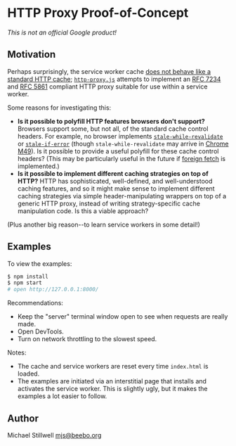 # HTTP Proxy Proof-of-Concept

*This is not an official Google product!*

## Motivation

Perhaps surprisingly, the service worker cache [does not behave like a standard
HTTP cache](http://stackoverflow.com/a/35152817/11543);
[`http-proxy.js`](/docs/http-proxy.html) attempts to implement an [RFC
7234](https://tools.ietf.org/html/rfc7234) and [RFC
5861](https://tools.ietf.org/html/rfc5861) compliant HTTP proxy suitable for use
within a service worker.

Some reasons for investigating this:

* **Is it possible to polyfill HTTP features browsers don't support?** Browsers support some, but not all, of the standard cache control headers. For example, no browser implements [`stale-while-revalidate`](https://tools.ietf.org/html/rfc5861#section-3) or [`stale-if-error`](https://tools.ietf.org/html/rfc5861#section-4) (though `stale-while-revalidate` may arrive in [Chrome M49](https://www.chromestatus.com/feature/5050913014153216)). Is it possible to provide a useful polyfill for these cache control headers? (This may be particularly useful in the future if [foreign fetch](https://www.chromestatus.com/feature/5684130679357440) is implemented.)
* **Is it possible to implement different caching strategies on top of HTTP?** HTTP has sophisticated, well-defined, and well-understood caching features, and so it might make sense to implement different caching strategies via simple header-manipulating wrappers on top of a generic HTTP proxy, instead of writing strategy-specific cache manipulation code. Is this a viable approach?

(Plus another big reason--to learn service workers in some detail!)

## Examples

To view the examples:

````sh
$ npm install
$ npm start
# open http://127.0.0.1:8000/
````

Recommendations:

* Keep the "server" terminal window open to see when requests are really made.
* Open DevTools.
* Turn on network throttling to the slowest speed.

Notes:

* The cache and service workers are reset every time `index.html` is loaded.
* The examples are initiated via an interstitial page that installs and activates the service worker. This is slightly ugly, but it makes the examples a lot easier to follow.

## Author

Michael Stillwell <mjs@beebo.org>
